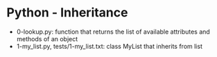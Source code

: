 # Python - Inheritance
* 0-lookup.py: function that returns the list of available attributes and methods of an object
* 1-my_list.py, tests/1-my_list.txt: class MyList that inherits from list
